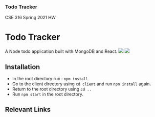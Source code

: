 ### Todo Tracker
CSE 316 Spring 2021 HW

# Todo Tracker

A Node todo application built with MongoDB and React.
<img src='https://recordit.co/qEbHvyjR3P'/>
![](https://recordit.co/qEbHvyjR3P)

## Installation

- In the root directory run :
  `npm install`
- Go to the client directory using `cd client` and run `npm install` again.
- Return to the root directory using `cd ..`
- Run `npm start` in the root directory.


## Relevant Links

